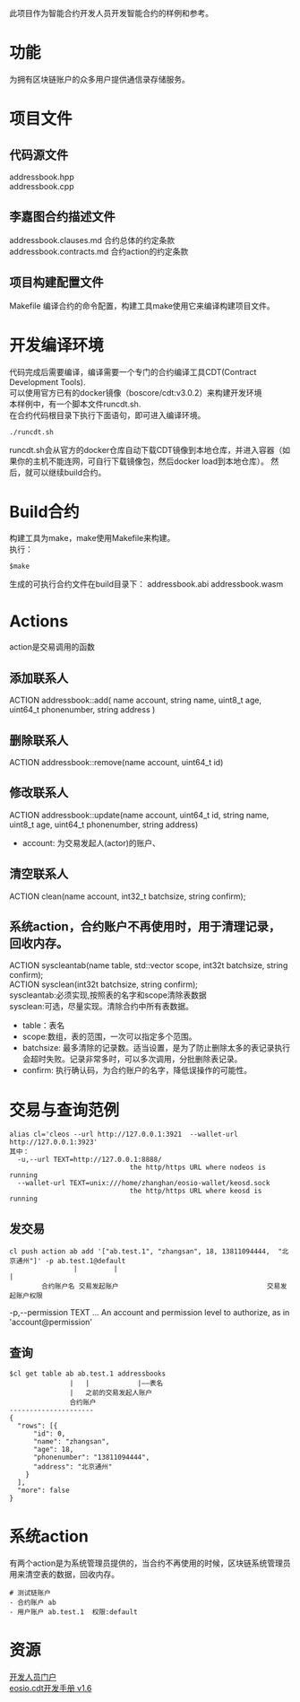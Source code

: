 此项目作为智能合约开发人员开发智能合约的样例和参考。

# 功能
为拥有区块链账户的众多用户提供通信录存储服务。


# 项目文件
## 代码源文件
addressbook.hpp  
addressbook.cpp  
## 李嘉图合约描述文件
addressbook.clauses.md 合约总体的约定条款  
addressbook.contracts.md 合约action的约定条款  
## 项目构建配置文件
Makefile 编译合约的命令配置，构建工具make使用它来编译构建项目文件。  



# 开发编译环境
代码完成后需要编译，编译需要一个专门的合约编译工具CDT(Contract Development Tools).  
可以使用官方已有的docker镜像（boscore/cdt:v3.0.2）来构建开发环境  
本样例中，有一个脚本文件runcdt.sh.  
在合约代码根目录下执行下面语句，即可进入编译环境。

```
./runcdt.sh
```
runcdt.sh会从官方的docker仓库自动下载CDT镜像到本地仓库，并进入容器（如果你的主机不能连网，可自行下载镜像包，然后docker load到本地仓库）。
然后，就可以继续build合约。



# Build合约
构建工具为make，make使用Makefile来构建。  
执行：    

```
$make
```
生成的可执行合约文件在build目录下： 
addressbook.abi
addressbook.wasm

# Actions
action是交易调用的函数   
## 添加联系人
ACTION addressbook::add( name account, string name, uint8_t age,  uint64_t phonenumber, string address )
## 删除联系人
ACTION addressbook::remove(name account, uint64_t id)
## 修改联系人
ACTION addressbook::update(name account, uint64_t id, string name, uint8_t age,  uint64_t phonenumber, string address)
- account: 为交易发起人(actor)的账户、

## 清空联系人
ACTION clean(name account, int32_t batchsize, string confirm);
## 系统action，合约账户不再使用时，用于清理记录，回收内存。
ACTION syscleantab(name table, std::vector scope, int32t batchsize, string confirm);      
ACTION sysclean(int32t batchsize, string confirm);   
syscleantab:必须实现,按照表的名字和scope清除表数据  
sysclean:可选，尽量实现。清除合约中所有表数据。
- table：表名  
- scope:数组，表的范围，一次可以指定多个范围。  
- batchsize: 最多清除的记录数。适当设置，是为了防止删除太多的表记录执行会超时失败。记录非常多时，可以多次调用，分批删除表记录。  
- confirm: 执行确认码，为合约账户的名字，降低误操作的可能性。  

# 交易与查询范例
```
alias cl='cleos --url http://127.0.0.1:3921  --wallet-url http://127.0.0.1:3923'
其中：
  -u,--url TEXT=http://127.0.0.1:8888/
                              the http/https URL where nodeos is running
  --wallet-url TEXT=unix:///home/zhanghan/eosio-wallet/keosd.sock
                              the http/https URL where keosd is running
```

## 发交易
```
cl push action ab add '["ab.test.1", "zhangsan", 18, 13811094444,  "北京通州"]' -p ab.test.1@default
                |         |                                                     |
		合约账户名 交易发起账户                                     交易发起账户权限
```
 -p,--permission TEXT ...    An account and permission level to authorize, as in 'account@permission'

## 查询
```
$cl get table ab ab.test.1 addressbooks
               |   |            |——表名
	           |   之前的交易发起人账户
	           合约账户 
---------------------
{
  "rows": [{
      "id": 0,
      "name": "zhangsan",
      "age": 18,
      "phonenumber": "13811094444",
      "address": "北京通州"
    }
  ],
  "more": false
}
```

# 系统action  
有两个action是为系统管理员提供的，当合约不再使用的时候，区块链系统管理员用来清空表的数据，回收内存。  
```
# 测试链账户
- 合约账户 ab
- 用户账户 ab.test.1  权限:default 
```


# 资源
[开发人员门户](https://developers.eos.io)   
[eosio.cdt开发手册 v1.6](https://developers.eos.io/manuals/eosio.cdt/v1.6/index)

